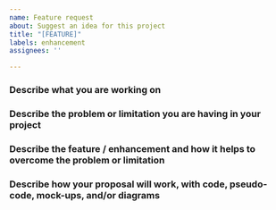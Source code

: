 ```yaml
---
name: Feature request
about: Suggest an idea for this project
title: "[FEATURE]"
labels: enhancement
assignees: ''

---
```


<!--
Please fill in *all* the questions below and don't remove any of them.
Proposals not following the template below will be closed immediately.
-->

### Describe what you are working on

### Describe the problem or limitation you are having in your project

### Describe the feature / enhancement and how it helps to overcome the problem or limitation

### Describe how your proposal will work, with code, pseudo-code, mock-ups, and/or diagrams
